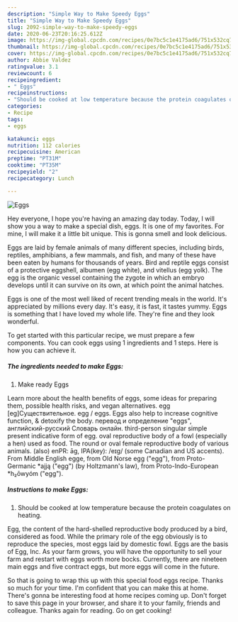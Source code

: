 ```yaml
---
description: "Simple Way to Make Speedy Eggs"
title: "Simple Way to Make Speedy Eggs"
slug: 2092-simple-way-to-make-speedy-eggs
date: 2020-06-23T20:16:25.612Z
image: https://img-global.cpcdn.com/recipes/0e7bc5c1e4175ad6/751x532cq70/eggs-recipe-main-photo.jpg
thumbnail: https://img-global.cpcdn.com/recipes/0e7bc5c1e4175ad6/751x532cq70/eggs-recipe-main-photo.jpg
cover: https://img-global.cpcdn.com/recipes/0e7bc5c1e4175ad6/751x532cq70/eggs-recipe-main-photo.jpg
author: Abbie Valdez
ratingvalue: 3.1
reviewcount: 6
recipeingredient:
- " Eggs"
recipeinstructions:
- "Should be cooked at low temperature because the protein coagulates on heating."
categories:
- Recipe
tags:
- eggs

katakunci: eggs 
nutrition: 112 calories
recipecuisine: American
preptime: "PT31M"
cooktime: "PT35M"
recipeyield: "2"
recipecategory: Lunch

---
```



![Eggs](https://img-global.cpcdn.com/recipes/0e7bc5c1e4175ad6/751x532cq70/eggs-recipe-main-photo.jpg)

Hey everyone, I hope you're having an amazing day today. Today, I will show you a way to make a special dish, eggs. It is one of my favorites. For mine, I will make it a little bit unique. This is gonna smell and look delicious.

Eggs are laid by female animals of many different species, including birds, reptiles, amphibians, a few mammals, and fish, and many of these have been eaten by humans for thousands of years. Bird and reptile eggs consist of a protective eggshell, albumen (egg white), and vitellus (egg yolk). The egg is the organic vessel containing the zygote in which an embryo develops until it can survive on its own, at which point the animal hatches.

Eggs is one of the most well liked of recent trending meals in the world. It's appreciated by millions every day. It's easy, it is fast, it tastes yummy. Eggs is something that I have loved my whole life. They're fine and they look wonderful.


To get started with this particular recipe, we must prepare a few components. You can cook eggs using 1 ingredients and 1 steps. Here is how you can achieve it.

<!--inarticleads1-->

##### The ingredients needed to make Eggs:

1. Make ready  Eggs


Learn more about the health benefits of eggs, some ideas for preparing them, possible health risks, and vegan alternatives. egg [eɡ]Существительное. egg / eggs. Eggs also help to increase cognitive function, &amp; detoxify the body. перевод и определение &#34;eggs&#34;, английский-русский Словарь онлайн. third-person singular simple present indicative form of egg. oval reproductive body of a fowl (especially a hen) used as food. The round or oval female reproductive body of various animals. (also) enPR: āg, IPA(key): /eɪɡ/ (some Canadian and US accents). From Middle English egge, from Old Norse egg (&#34;egg&#34;), from Proto-Germanic *ajją (&#34;egg&#34;) (by Holtzmann&#39;s law), from Proto-Indo-European *h₂ōwyóm (&#34;egg&#34;). 

<!--inarticleads2-->

##### Instructions to make Eggs:

1. Should be cooked at low temperature because the protein coagulates on heating.


Egg, the content of the hard-shelled reproductive body produced by a bird, considered as food. While the primary role of the egg obviously is to reproduce the species, most eggs laid by domestic fowl. Eggs are the basis of Egg, Inc. As your farm grows, you will have the opportunity to sell your farm and restart with eggs worth more bocks. Currently, there are nineteen main eggs and five contract eggs, but more eggs will come in the future. 

So that is going to wrap this up with this special food eggs recipe. Thanks so much for your time. I'm confident that you can make this at home. There's gonna be interesting food at home recipes coming up. Don't forget to save this page in your browser, and share it to your family, friends and colleague. Thanks again for reading. Go on get cooking!
